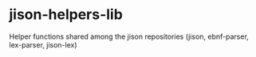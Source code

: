 # jison-helpers-lib
Helper functions shared among the jison repositories (jison, ebnf-parser, lex-parser, jison-lex)
